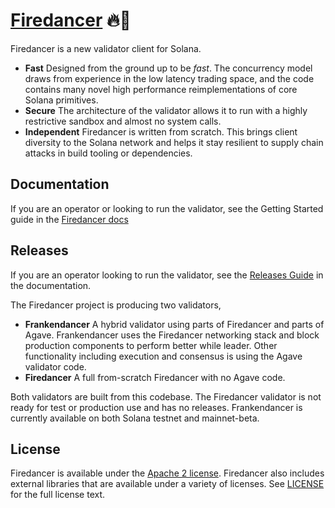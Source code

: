 # [Firedancer](https://jumpcrypto.com/firedancer/) 🔥💃

Firedancer is a new validator client for Solana.

* **Fast** Designed from the ground up to be *fast*. The concurrency
model draws from experience in the low latency trading space, and the code
contains many novel high performance reimplementations of core Solana
primitives.
* **Secure** The architecture of the validator allows it to run with a
highly restrictive sandbox and almost no system calls.
* **Independent** Firedancer is written from scratch. This brings client
diversity to the Solana network and helps it stay resilient to supply
chain attacks in build tooling or dependencies.

## Documentation
If you are an operator or looking to run the validator, see the Getting
Started guide in the [Firedancer
docs](https://docs.firedancer.io/)

## Releases
If you are an operator looking to run the validator, see the [Releases
Guide](https://docs.firedancer.io/guide/getting-started.html#releases)
in the documentation.

The Firedancer project is producing two validators,

* **Frankendancer** A hybrid validator using parts of Firedancer and
parts of Agave. Frankendancer uses the Firedancer networking stack and
block production components to perform better while leader. Other
functionality including execution and consensus is using the Agave
validator code.
* **Firedancer** A full from-scratch Firedancer with no Agave code.

Both validators are built from this codebase. The Firedancer validator
is not ready for test or production use and has no releases.
Frankendancer is currently available on both Solana testnet and
mainnet-beta.

## License
Firedancer is available under the [Apache 2
license](https://www.apache.org/licenses/LICENSE-2.0). Firedancer also
includes external libraries that are available under a variety of
licenses. See [LICENSE](LICENSE) for the full license text.
